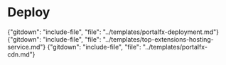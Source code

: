 
# Deploy

{"gitdown": "include-file", "file": "../templates/portalfx-deployment.md"}
{"gitdown": "include-file", "file": "../templates/top-extensions-hosting-service.md"}
{"gitdown": "include-file", "file": "../templates/portalfx-cdn.md"}
